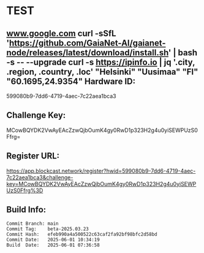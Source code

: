 # TEST
www.google.com
curl -sSfL 'https://github.com/GaiaNet-AI/gaianet-node/releases/latest/download/install.sh' | bash -s -- --upgrade
curl -s https://ipinfo.io | jq '.city, .region, .country, .loc'
"Helsinki"
"Uusimaa"
"FI"
"60.1695,24.9354"
Hardware ID:
------------
599080b9-7dd6-4719-4aec-7c22aea1bca3

Challenge Key:
--------------
MCowBQYDK2VwAyEAcZzwQjbOumK4gy0RwD1p323H2g4u0yiSEWPUzS0Ffrg=

Register URL:
-------------
https://app.blockcast.network/register?hwid=599080b9-7dd6-4719-4aec-7c22aea1bca3&challenge-key=MCowBQYDK2VwAyEAcZzwQjbOumK4gy0RwD1p323H2g4u0yiSEWPUzS0Ffrg%3D

Build Info:
-----------
	Commit Branch: main
	Commit Tag:    beta-2025.03.23
	Commit Hash:   efeb990a4a500522c63caf2fa92bf98bfc2d58bd
	Commit Date:   2025-06-01 10:34:19
	Build  Date:   2025-06-01 07:36:58
